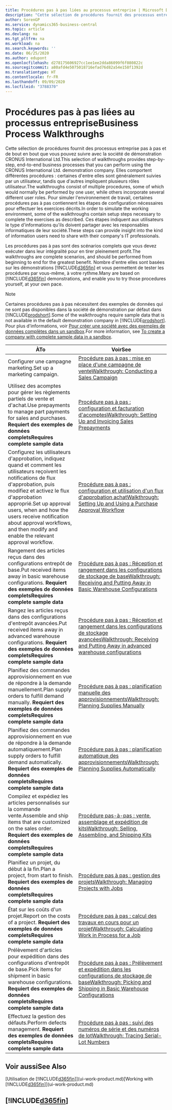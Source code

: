 ```yaml
---
title: Procédures pas à pas liées au processus entreprise | Microsoft Docs
description: "Cette sélection de procédures fournit des processus entreprise pas à pas et de bout en bout que vous pouvez suivre avec la société de démonstration CRONUS International Ltd. Elles comportent différentes procédures : certaines d'entre elles sont généralement suivies par un utilisateur, tandis que d'autres impliquent plusieurs rôles utilisateur. Pour simuler l'environnement de travail, certaines procédures pas à pas contiennent les étapes de configuration nécessaires pour effectuer les exercices décrits. Ces étapes indiquent aux utilisateurs le type d'informations qu'ils doivent partager avec les responsables informatiques de leur société."
author: SorenGP
ms.service: dynamics365-business-central
ms.topic: article
ms.devlang: na
ms.tgt_pltfrm: na
ms.workload: na
ms.search.keywords: ''
ms.date: 06/25/2020
ms.author: edupont
ms.openlocfilehash: d278175606927cc1ee1ee2dda86099f6f080822c
ms.sourcegitcommit: a80afd4e5075018716efad76d82a54e158f1392d
ms.translationtype: HT
ms.contentlocale: fr-FR
ms.lasthandoff: 09/09/2020
ms.locfileid: "3788370"
---
```

# <a name="business-process-walkthroughs"></a><span data-ttu-id="b583f-106">Procédures pas à pas liées au processus entreprise</span><span class="sxs-lookup"><span data-stu-id="b583f-106">Business Process Walkthroughs</span></span>

<span data-ttu-id="b583f-107">Cette sélection de procédures fournit des processus entreprise pas à pas et de bout en bout que vous pouvez suivre avec la société de démonstration CRONUS International Ltd.</span><span class="sxs-lookup"><span data-stu-id="b583f-107">This selection of walkthroughs provides step-by-step, end-to-end business processes that you can perform using the CRONUS International Ltd. demonstration company.</span></span> <span data-ttu-id="b583f-108">Elles comportent différentes procédures : certaines d'entre elles sont généralement suivies par un utilisateur, tandis que d'autres impliquent plusieurs rôles utilisateur.</span><span class="sxs-lookup"><span data-stu-id="b583f-108">The walkthroughs consist of multiple procedures, some of which would normally be performed by one user, while others incorporate several different user roles.</span></span> <span data-ttu-id="b583f-109">Pour simuler l'environnement de travail, certaines procédures pas à pas contiennent les étapes de configuration nécessaires pour effectuer les exercices décrits.</span><span class="sxs-lookup"><span data-stu-id="b583f-109">In order to simulate the working environment, some of the walkthroughs contain setup steps necessary to complete the exercises as described.</span></span> <span data-ttu-id="b583f-110">Ces étapes indiquent aux utilisateurs le type d'informations qu'ils doivent partager avec les responsables informatiques de leur société.</span><span class="sxs-lookup"><span data-stu-id="b583f-110">These steps can provide insight into the kind of information users need to share with their company's IT professionals.</span></span>  

 <span data-ttu-id="b583f-111">Les procédures pas à pas sont des scénarios complets que vous devez exécuter dans leur intégralité pour en tirer pleinement profit.</span><span class="sxs-lookup"><span data-stu-id="b583f-111">The walkthroughs are complete scenarios, and should be performed from beginning to end for the greatest benefit.</span></span> <span data-ttu-id="b583f-112">Nombre d'entre elles sont basées sur les démonstrations [!INCLUDE[d365fin](includes/d365fin_md.md)] et vous permettent de tester les procédures par vous-même, à votre rythme.</span><span class="sxs-lookup"><span data-stu-id="b583f-112">Many are based on [!INCLUDE[d365fin](includes/d365fin_md.md)] demonstrations, and enable you to try those procedures yourself, at your own pace.</span></span>  

> [!NOTE]
> <span data-ttu-id="b583f-113">Certaines procédures pas à pas nécessitent des exemples de données qui ne sont pas disponibles dans la société de démonstration par défaut dans [!INCLUDE[prodshort](includes/prodshort.md)].</span><span class="sxs-lookup"><span data-stu-id="b583f-113">Some of the walkthroughs require sample data that is not available in the default demonstration company in [!INCLUDE[prodshort](includes/prodshort.md)].</span></span> <span data-ttu-id="b583f-114">Pour plus d'informations, voir [Pour créer une société avec des exemples de données complètes dans un sandbox](across-how-create-sandbox-environment.md#to-create-a-company-with-complete-sample-data-in-a-sandbox).</span><span class="sxs-lookup"><span data-stu-id="b583f-114">For more information, see [To create a company with complete sample data in a sandbox](across-how-create-sandbox-environment.md#to-create-a-company-with-complete-sample-data-in-a-sandbox).</span></span>

|<span data-ttu-id="b583f-115">À</span><span class="sxs-lookup"><span data-stu-id="b583f-115">To</span></span>|<span data-ttu-id="b583f-116">Voir</span><span class="sxs-lookup"><span data-stu-id="b583f-116">See</span></span>|  
|--------|---------|  
|<span data-ttu-id="b583f-117">Configurer une campagne marketing.</span><span class="sxs-lookup"><span data-stu-id="b583f-117">Set up a marketing campaign.</span></span>|[<span data-ttu-id="b583f-118">Procédure pas à pas : mise en place d'une campagne de vente</span><span class="sxs-lookup"><span data-stu-id="b583f-118">Walkthrough: Conducting a Sales Campaign</span></span>](walkthrough-conducting-a-sales-campaign.md)|  
|<span data-ttu-id="b583f-119">Utilisez des acomptes pour gérer les règlements partiels de vente et d'achat.</span><span class="sxs-lookup"><span data-stu-id="b583f-119">Use prepayments to manage part payments for sales and purchases.</span></span> <span data-ttu-id="b583f-120">**Requiert des exemples de données complets**</span><span class="sxs-lookup"><span data-stu-id="b583f-120">**Requires complete sample data**</span></span> |[<span data-ttu-id="b583f-121">Procédure pas à pas : configuration et facturation d'acomptes</span><span class="sxs-lookup"><span data-stu-id="b583f-121">Walkthrough: Setting Up and Invoicing Sales Prepayments</span></span>](walkthrough-setting-up-and-invoicing-sales-prepayments.md)|  
|<span data-ttu-id="b583f-122">Configurez les utilisateurs d'approbation, indiquez quand et comment les utilisateurs reçoivent les notifications de flux d'approbation, puis modifiez et activez le flux d'approbation approprié.</span><span class="sxs-lookup"><span data-stu-id="b583f-122">Set up approval users, when and how the users receive notification about approval workflows, and then modify and enable the relevant approval workflow.</span></span>|[<span data-ttu-id="b583f-123">Procédure pas à pas : configuration et utilisation d'un flux d'approbation achat</span><span class="sxs-lookup"><span data-stu-id="b583f-123">Walkthrough: Setting Up and Using a Purchase Approval Workflow</span></span>](walkthrough-setting-up-and-using-a-purchase-approval-workflow.md)|  
|<span data-ttu-id="b583f-124">Rangement des articles reçus dans des configurations entrepôt de base.</span><span class="sxs-lookup"><span data-stu-id="b583f-124">Put received items away in basic warehouse configurations.</span></span> <span data-ttu-id="b583f-125">**Requiert des exemples de données complets**</span><span class="sxs-lookup"><span data-stu-id="b583f-125">**Requires complete sample data**</span></span>|[<span data-ttu-id="b583f-126">Procédure pas à pas : Réception et rangement dans les configurations de stockage de base</span><span class="sxs-lookup"><span data-stu-id="b583f-126">Walkthrough: Receiving and Putting Away in Basic Warehouse Configurations</span></span>](walkthrough-receiving-and-putting-away-in-basic-warehousing.md)|  
|<span data-ttu-id="b583f-127">Rangez les articles reçus dans des configurations d'entrepôt avancées.</span><span class="sxs-lookup"><span data-stu-id="b583f-127">Put received items away in advanced warehouse configurations.</span></span> <span data-ttu-id="b583f-128">**Requiert des exemples de données complets**</span><span class="sxs-lookup"><span data-stu-id="b583f-128">**Requires complete sample data**</span></span>|[<span data-ttu-id="b583f-129">Procédure pas à pas : Réception et rangement dans les configurations de stockage avancées</span><span class="sxs-lookup"><span data-stu-id="b583f-129">Walkthrough: Receiving and Putting Away in advanced warehouse configurations</span></span>](walkthrough-receiving-and-putting-away-in-advanced-warehousing.md)|  
|<span data-ttu-id="b583f-130">Planifiez des commandes approvisionnement en vue de répondre à la demande manuellement.</span><span class="sxs-lookup"><span data-stu-id="b583f-130">Plan supply orders to fulfill demand manually.</span></span> <span data-ttu-id="b583f-131">**Requiert des exemples de données complets**</span><span class="sxs-lookup"><span data-stu-id="b583f-131">**Requires complete sample data**</span></span>|[<span data-ttu-id="b583f-132">Procédure pas à pas : planification manuelle des approvisionnements</span><span class="sxs-lookup"><span data-stu-id="b583f-132">Walkthrough: Planning Supplies Manually</span></span>](walkthrough-planning-supplies-manually.md)|  
|<span data-ttu-id="b583f-133">Planifiez des commandes approvisionnement en vue de répondre à la demande automatiquement.</span><span class="sxs-lookup"><span data-stu-id="b583f-133">Plan supply orders to fulfill demand automatically.</span></span> <span data-ttu-id="b583f-134">**Requiert des exemples de données complets**</span><span class="sxs-lookup"><span data-stu-id="b583f-134">**Requires complete sample data**</span></span>|[<span data-ttu-id="b583f-135">Procédure pas à pas : planification automatique des approvisionnements</span><span class="sxs-lookup"><span data-stu-id="b583f-135">Walkthrough: Planning Supplies Automatically</span></span>](walkthrough-planning-supplies-automatically.md)|  
|<span data-ttu-id="b583f-136">Compilez et expédiez les articles personnalisés sur la commande vente.</span><span class="sxs-lookup"><span data-stu-id="b583f-136">Assemble and ship items that are customized on the sales order.</span></span> <span data-ttu-id="b583f-137">**Requiert des exemples de données complets**</span><span class="sxs-lookup"><span data-stu-id="b583f-137">**Requires complete sample data**</span></span>|[<span data-ttu-id="b583f-138">Procédure pas-à-pas : vente, assemblage et expédition de kits</span><span class="sxs-lookup"><span data-stu-id="b583f-138">Walkthrough: Selling, Assembling, and Shipping Kits</span></span>](walkthrough-selling-assembling-and-shipping-kits.md)|  
|<span data-ttu-id="b583f-139">Planifiez un projet, du début à la fin.</span><span class="sxs-lookup"><span data-stu-id="b583f-139">Plan a project, from start to finish.</span></span> <span data-ttu-id="b583f-140">**Requiert des exemples de données complets**</span><span class="sxs-lookup"><span data-stu-id="b583f-140">**Requires complete sample data**</span></span>|[<span data-ttu-id="b583f-141">Procédure pas à pas : gestion des projets</span><span class="sxs-lookup"><span data-stu-id="b583f-141">Walkthrough: Managing Projects with Jobs</span></span>](walkthrough-managing-projects-with-jobs.md)|  
|<span data-ttu-id="b583f-142">État sur les coûts d'un projet.</span><span class="sxs-lookup"><span data-stu-id="b583f-142">Report on the costs of a project.</span></span> <span data-ttu-id="b583f-143">**Requiert des exemples de données complets**</span><span class="sxs-lookup"><span data-stu-id="b583f-143">**Requires complete sample data**</span></span>|[<span data-ttu-id="b583f-144">Procédure pas à pas : calcul des travaux en cours pour un projet</span><span class="sxs-lookup"><span data-stu-id="b583f-144">Walkthrough: Calculating Work in Process for a Job</span></span>](walkthrough-calculating-work-in-process-for-a-job.md)|  
|<span data-ttu-id="b583f-145">Prélèvement d'articles pour expédition dans des configurations d'entrepôt de base.</span><span class="sxs-lookup"><span data-stu-id="b583f-145">Pick items for shipment in basic warehouse configurations.</span></span> <span data-ttu-id="b583f-146">**Requiert des exemples de données complets**</span><span class="sxs-lookup"><span data-stu-id="b583f-146">**Requires complete sample data**</span></span>|[<span data-ttu-id="b583f-147">Procédure pas à pas : Prélèvement et expédition dans les configurations de stockage de base</span><span class="sxs-lookup"><span data-stu-id="b583f-147">Walkthrough: Picking and Shipping in Basic Warehouse Configurations</span></span>](walkthrough-picking-and-shipping-in-basic-warehousing.md)|  
|<span data-ttu-id="b583f-148">Effectuez la gestion des défauts.</span><span class="sxs-lookup"><span data-stu-id="b583f-148">Perform defects management.</span></span> <span data-ttu-id="b583f-149">**Requiert des exemples de données complets**</span><span class="sxs-lookup"><span data-stu-id="b583f-149">**Requires complete sample data**</span></span>|[<span data-ttu-id="b583f-150">Procédure pas à pas : suivi des numéros de série et des numéros de lot</span><span class="sxs-lookup"><span data-stu-id="b583f-150">Walkthrough: Tracing Serial-Lot Numbers</span></span>](walkthrough-tracing-serial-lot-numbers.md)|  

## <a name="see-also"></a><span data-ttu-id="b583f-151">Voir aussi</span><span class="sxs-lookup"><span data-stu-id="b583f-151">See Also</span></span>

<span data-ttu-id="b583f-152">[Utilisation de [!INCLUDE[d365fin](includes/d365fin_md.md)]](ui-work-product.md)</span><span class="sxs-lookup"><span data-stu-id="b583f-152">[Working with [!INCLUDE[d365fin](includes/d365fin_md.md)]](ui-work-product.md)</span></span>  

## [!INCLUDE[d365fin](includes/free_trial_md.md)]  
